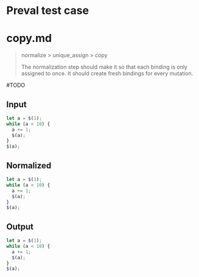 # Preval test case

# copy.md

> normalize > unique_assign > copy
>
> The normalization step should make it so that each binding is only assigned to once. It should create fresh bindings for every mutation.

#TODO

## Input

`````js filename=intro
let a = $(1);
while (a < 10) {
  a += 1;
  $(a);
}
$(a);
`````

## Normalized

`````js filename=intro
let a = $(1);
while (a < 10) {
  a += 1;
  $(a);
}
$(a);
`````

## Output

`````js filename=intro
let a = $(1);
while (a < 10) {
  a += 1;
  $(a);
}
$(a);
`````
